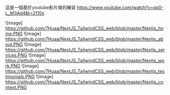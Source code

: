 這是一個基於youtube影片做的練習  https://www.youtube.com/watch?v=qp0-L_M3Ad4&t=2110s

![image] https://github.com/7Huaa/NextJS_TailwindCSS_web/blob/master/Nextjs_home.PNG
![image] https://github.com/7Huaa/NextJS_TailwindCSS_web/blob/master/Nextjs_about.PNG
![image] https://github.com/7Huaa/NextJS_TailwindCSS_web/blob/master/Nextjs_services.PNG
![image] https://github.com/7Huaa/NextJS_TailwindCSS_web/blob/master/Nextjs_work.PNG
![image] https://github.com/7Huaa/NextJS_TailwindCSS_web/blob/master/Nextjs_testimonials.PNG
![image] https://github.com/7Huaa/NextJS_TailwindCSS_web/blob/master/Nextjs_content.PNG
